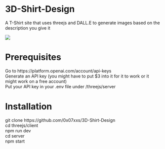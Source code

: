 ﻿# 3D-Shirt-Design

A T-Shirt site that uses threejs and DALL.E to generate images based on the description you give it <br>


![](https://github.com/0x07xxs/3D-Shirt-Design/blob/main/ShirtSample.gif)

<h1>Prerequisites</h1>
Go to https://platform.openai.com/account/api-keys <br>
Generate an API key (you might have to put $3 into it for it to work or it might work on a free account) <br>
Put your API key in your .env file under /threejs/server <br>


<h1>Installation</h1>
git clone https://github.com/0x07xxs/3D-Shirt-Design <br>
cd threejs/client <br>
npm run dev <br>
cd server <br>
npm start <br>
